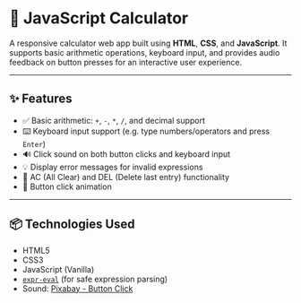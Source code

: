 # 🧮 JavaScript Calculator

A responsive calculator web app built using **HTML**, **CSS**, and **JavaScript**. It supports basic arithmetic operations, keyboard input, and provides audio feedback on button presses for an interactive user experience.

---

## ✨ Features

- ✅ Basic arithmetic: `+`, `-`, `*`, `/`, and decimal support
- ⌨️ Keyboard input support (e.g. type numbers/operators and press `Enter`)
- 🔊 Click sound on both button clicks and keyboard input
- 💡 Display error messages for invalid expressions
- 🧼 AC (All Clear) and DEL (Delete last entry) functionality
- 💅 Button click animation

---

## 📦 Technologies Used

- HTML5
- CSS3
- JavaScript (Vanilla)
- [`expr-eval`](https://www.npmjs.com/package/expr-eval) (for safe expression parsing)
- Sound: [Pixabay - Button Click](https://pixabay.com/sound-effects/keyboard-click-327728/)


